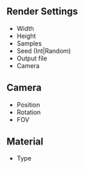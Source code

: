Render Settings
---------------

* Width
* Height
* Samples
* Seed (Int|Random)
* Output file
* Camera

Camera
------

* Position
* Rotation
* FOV

Material
--------

* Type